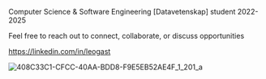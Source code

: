 Computer Science & Software Engineering [Datavetenskap] student 2022-2025

Feel free to reach out to connect, collaborate, or discuss opportunities

https://linkedin.com/in/leogast
 
![408C33C1-CFCC-40AA-BDD8-F9E5EB52AE4F_1_201_a](https://user-images.githubusercontent.com/87450778/190330010-cf142f63-815c-47fb-85c6-372ed633ce27.jpeg)

<!--
**leogast/leogast** is a ✨ _special_ ✨ repository because its `README.md` (this file) appears on your GitHub profile.

Here are some ideas to get you started:

- 🔭 I’m currently working on ...
- 🌱 I’m currently learning ...
- 👯 I’m looking to collaborate on ...
- 🤔 I’m looking for help with ...
- 💬 Ask me about ...
- 📫 How to reach me: ...
- 😄 Pronouns: ...
- ⚡ Fun fact: ...
-->
